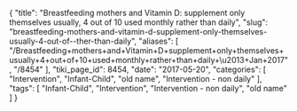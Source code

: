{
    "title": "Breastfeeding mothers and Vitamin D: supplement only themselves usually, 4 out of 10 used monthly rather than daily",
    "slug": "breastfeeding-mothers-and-vitamin-d-supplement-only-themselves-usually-4-out-of--ther-than-daily",
    "aliases": [
        "/Breastfeeding+mothers+and+Vitamin+D+supplement+only+themselves+usually+4+out+of+10+used+monthly+rather+than+daily+\u2013+Jan+2017",
        "/8454"
    ],
    "tiki_page_id": 8454,
    "date": "2017-05-20",
    "categories": [
        "Intervention",
        "Infant-Child",
        "old name",
        "Intervention - non daily"
    ],
    "tags": [
        "Infant-Child",
        "Intervention",
        "Intervention - non daily",
        "old name"
    ]
}